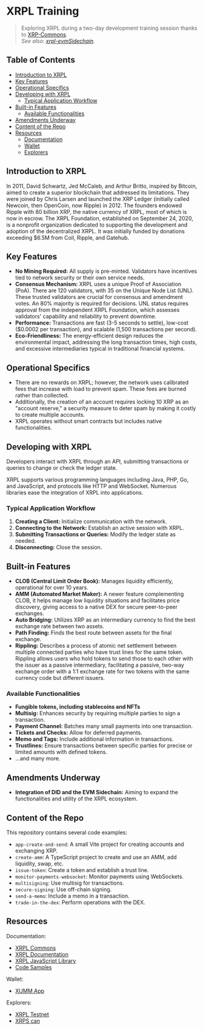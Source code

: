 # XRPL Training

> Exploring XRPL during a two-day development training session thanks to [XRP-Commons](https://www.xrpl-commons.org/).  
> _See also: [xrpl-evmSidechain](https://github.com/ibourn/xrpl-evmSidechain)._

## Table of Contents

- [Introduction to XRPL](#introduction-to-xrpl)
- [Key Features](#key-features)
- [Operational Specifics](#operational-specifics)
- [Developing with XRPL](#developing-with-xrpl)
  - [Typical Application Workflow](#typical-application-workflow)
- [Built-in Features](#built-in-features)
  - [Available Functionalities](#available-functionalities)
- [Amendments Underway](#amendments-underway)
- [Content of the Repo](#content-of-the-repo)
- [Resources](#resources)
  - [Documentation](#documentation)
  - [Wallet](#wallet)
  - [Explorers](#explorers)

## Introduction to XRPL

In 2011, David Schwartz, Jed McCaleb, and Arthur Britto, inspired by Bitcoin, aimed to create a superior blockchain that addressed its limitations. They were joined by Chris Larsen and launched the XRP Ledger (initially called Newcoin, then OpenCoin, now Ripple) in 2012. The founders endowed Ripple with 80 billion XRP, the native currency of XRPL, most of which is now in escrow. The XRPL Foundation, established on September 24, 2020, is a nonprofit organization dedicated to supporting the development and adoption of the decentralized XRPL. It was initially funded by donations exceeding $6.5M from Coil, Ripple, and Gatehub.

## Key Features

- **No Mining Required:** All supply is pre-minted. Validators have incentives tied to network security or their own service needs.
- **Consensus Mechanism:** XRPL uses a unique Proof of Association (PoA). There are 120 validators, with 35 on the Unique Node List (UNL). These trusted validators are crucial for consensus and amendment votes. An 80% majority is required for decisions. UNL status requires approval from the independent XRPL Foundation, which assesses validators' capability and reliability to prevent downtime.
- **Performance:** Transactions are fast (3-5 seconds to settle), low-cost ($0.0002 per transaction), and scalable (1,500 transactions per second).
- **Eco-Friendliness:** The energy-efficient design reduces the environmental impact, addressing the long transaction times, high costs, and excessive intermediaries typical in traditional financial systems.

## Operational Specifics

- There are no rewards on XRPL; however, the network uses calibrated fees that increase with load to prevent spam. These fees are burned rather than collected.
- Additionally, the creation of an account requires locking 10 XRP as an "account reserve," a security measure to deter spam by making it costly to create multiple accounts.
- XRPL operates without smart contracts but includes native functionalities.

## Developing with XRPL

Developers interact with XRPL through an API, submitting transactions or queries to change or check the ledger state.

XRPL supports various programming languages including Java, PHP, Go, and JavaScript, and protocols like HTTP and WebSocket. Numerous libraries ease the integration of XRPL into applications.

### Typical Application Workflow

1. **Creating a Client:** Initialize communication with the network.
2. **Connecting to the Network:** Establish an active session with XRPL.
3. **Submitting Transactions or Queries:** Modify the ledger state as needed.
4. **Disconnecting:** Close the session.

## Built-in Features

- **CLOB (Central Limit Order Book):** Manages liquidity efficiently, operational for over 10 years.
- **AMM (Automated Market Maker):** A newer feature complementing CLOB, it helps manage low liquidity situations and facilitates price discovery, giving access to a native DEX for secure peer-to-peer exchanges.
- **Auto Bridging:** Utilizes XRP as an intermediary currency to find the best exchange rate between two assets.
- **Path Finding:** Finds the best route between assets for the final exchange.
- **Rippling:** Describes a process of atomic net settlement between multiple connected parties who have trust lines for the same token. Rippling allows users who hold tokens to send those to each other with the issuer as a passive intermediary, facilitating a passive, two-way exchange order with a 1:1 exchange rate for two tokens with the same currency code but different issuers.

### Available Functionalities

- **Fungible tokens, including stablecoins and NFTs**
- **Multisig:** Enhances security by requiring multiple parties to sign a transaction.
- **Payment Channel:** Batches many small payments into one transaction.
- **Tickets and Checks:** Allow for deferred payments.
- **Memo and Tags:** Include additional information in transactions.
- **Trustlines:** Ensure transactions between specific parties for precise or limited amounts with defined tokens.
- ...and many more.

## Amendments Underway

- **Integration of DID and the EVM Sidechain:** Aiming to expand the functionalities and utility of the XRPL ecosystem.

## Content of the Repo

This repository contains several code examples:

- `app-create-and-send`: A small Vite project for creating accounts and exchanging XRP.
- `create-amm`: A TypeScript project to create and use an AMM, add liquidity, swap, etc.
- `issue-token`: Create a token and establish a trust line.
- `monitor-payments-websocket`: Monitor payments using WebSockets.
- `multisigning`: Use multisig for transactions.
- `secure-signing`: Use off-chain signing.
- `send-a-memo`: Include a memo in a transaction.
- `trade-in-the-dex`: Perform operations with the DEX.

## Resources

Documentation:

- [XRPL Commons](https://www.xrpl-commons.org/)
- [XRPL Documentation](https://xrpl.org/docs/)
- [XRPL JavaScript Library](https://js.xrpl.org/)
- [Code Samples](https://xrpl.org/resources/code-samples#)

Wallet:

- [XUMM App](https://xumm.app/)

Explorers:

- [XRPL Testnet](https://testnet.xrpl.org/)
- [XRPS can](https://xrpscan.com/)
